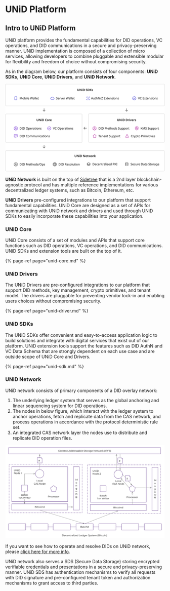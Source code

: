 # UNiD Platform

## Intro to UNiD Platform

UNiD platform provides the fundamental capabilities for DID operations, VC operations, and DID communications in a secure and privacy-preserving manner. UNiD implementation is composed of a collection of micro services, allowing developers to combine pluggable and extensible modular for flexibility and freedom of choice without compromising security.

As in the diagram below, our platform consists of four components: **UNiD SDKs**, **UNiD Core**, **UNiD Drivers**, and **UNiD Network**.

![UNiD Platform Map](../.gitbook/assets/unid-map-2020.png)

**UNiD Network** is built on the top of [Sidetree](https://identity.foundation/sidetree/spec/) that is a 2nd layer blockchain-agnostic protocol and has multiple reference implementations for various decentralized ledger systems, such as Bitcoin, Ethereum, etc.

**UNiD Drivers** pre-configured integrations to our platform that support fundamental capabilities. UNiD Core are designed as a set of APIs for communicating with UNiD network and drivers and used through UNiD SDKs to easily incorporate these capabilities into your application.

### UNiD Core

UNiD Core consists of a set of modules and APIs that support core functions such as DID operations, VC operations, and DID communications. UNiD SDKs and extension tools are built on the top of it.

{% page-ref page="unid-core.md" %}

### UNiD Drivers

The UNiD Drivers are pre-configured integrations to our platform that support DID methods, key management, crypto primitives, and tenant model. The drivers are pluggable for preventing vendor lock-in and enabling users choices without compromising security.

{% page-ref page="unid-driver.md" %}

### UNiD SDKs

The UNiD SDKs offer convenient and easy-to-access application logic to build solutions and integrate with digital services that exist out of our platform. UNiD extension tools support the features such as DID AuthN and VC Data Schema that are strongly dependent on each use case and are outside scope of UNiD Core and Drivers.

{% page-ref page="unid-sdk.md" %}

### UNiD Network

UNiD network consists of primary components of a DID overlay network:

1. The underlying ledger system that serves as the global anchoring and linear sequencing system for DID operations.
2. The nodes in below figure, which interact with the ledger system to anchor operations, fetch and replicate data from the CAS network, and process operations in accordance with the protocol deterministic rule set.
3. An integrated CAS network layer the nodes use to distribute and replicate DID operation files.

![UNiD Network Topology](../.gitbook/assets/unid-network.png)

If you want to see how to operate and resolve DIDs on UNiD network, please [click here for more info](https://www.notion.so/collabogate/UNiD-Network-1113de045f2547bfb134757ce505361c).

UNiD network also serves a SDS \(Secure Data Storage\) storing encrypted verifiable credentials and presentations in a secure and privacy-preserving manner. UNiD SDS has authentication mechanisms to verify all requests with DID signature and pre-configured tenant token and authorization mechanisms to grant access to third parties.

